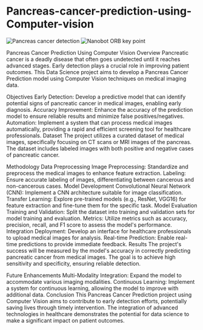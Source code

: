 # Pancreas-cancer-prediction-using-Computer-vision
![Pancreas cancer detection](https://github.com/ssprakash5/Pancreas-cancer-prediction-using-Computer-vision/assets/154003057/8eeb2608-5f43-4134-ae77-e724bd6e248c)
![Nanobot ORB key point](https://github.com/ssprakash5/Pancreas-cancer-prediction-using-Computer-vision/assets/154003057/f78c4a82-6bf6-48f7-a973-bc916a7d6bf0)

Pancreas Cancer Prediction Using Computer Vision
Overview
Pancreatic cancer is a deadly disease that often goes undetected until it reaches advanced stages. Early detection plays a crucial role in improving patient outcomes. This Data Science project aims to develop a Pancreas Cancer Prediction model using Computer Vision techniques on medical imaging data.

Objectives
Early Detection: Develop a predictive model that can identify potential signs of pancreatic cancer in medical images, enabling early diagnosis.
Accuracy Improvement: Enhance the accuracy of the prediction model to ensure reliable results and minimize false positives/negatives.
Automation: Implement a system that can process medical images automatically, providing a rapid and efficient screening tool for healthcare professionals.
Dataset
The project utilizes a curated dataset of medical images, specifically focusing on CT scans or MRI images of the pancreas. The dataset includes labeled images with both positive and negative cases of pancreatic cancer.

Methodology
Data Preprocessing
Image Preprocessing: Standardize and preprocess the medical images to enhance feature extraction.
Labeling: Ensure accurate labeling of images, differentiating between cancerous and non-cancerous cases.
Model Development
Convolutional Neural Network (CNN): Implement a CNN architecture suitable for image classification.
Transfer Learning: Explore pre-trained models (e.g., ResNet, VGG16) for feature extraction and fine-tune them for the specific task.
Model Evaluation
Training and Validation: Split the dataset into training and validation sets for model training and evaluation.
Metrics: Utilize metrics such as accuracy, precision, recall, and F1 score to assess the model's performance.
Integration
Deployment: Develop an interface for healthcare professionals to upload medical images for analysis.
Real-time Prediction: Enable real-time predictions to provide immediate feedback.
Results
The project's success will be measured by the model's accuracy in correctly predicting pancreatic cancer from medical images. The goal is to achieve high sensitivity and specificity, ensuring reliable detection.

Future Enhancements
Multi-Modality Integration: Expand the model to accommodate various imaging modalities.
Continuous Learning: Implement a system for continuous learning, allowing the model to improve with additional data.
Conclusion
This Pancreas Cancer Prediction project using Computer Vision aims to contribute to early detection efforts, potentially saving lives through timely intervention. The integration of advanced technologies in healthcare demonstrates the potential for data science to make a significant impact on patient outcomes.


